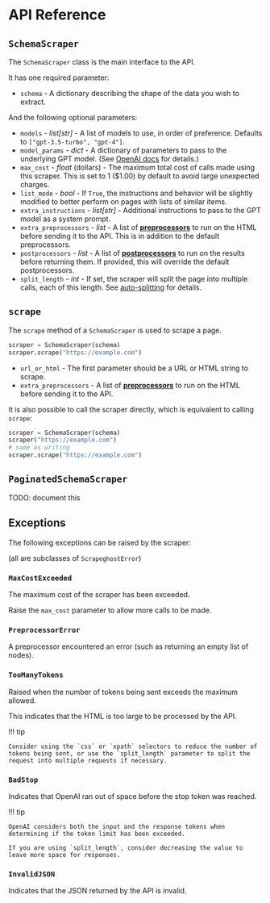 # API Reference

## `SchemaScraper`

The `SchemaScraper` class is the main interface to the API.

It has one required parameter:

* `schema` - A dictionary describing the shape of the data you wish to extract.

And the following optional parameters:

* `models` - *list\[str\]* - A list of models to use, in order of preference.  Defaults to `["gpt-3.5-turbo", "gpt-4"]`.  
* `model_params` - *dict* - A dictionary of parameters to pass to the underlying GPT model.  (See [OpenAI docs](https://platform.openai.com/docs/api-reference/create-completion) for details.)
* `max_cost` -  *float* (dollars) - The maximum total cost of calls made using this scraper. This is set to 1 ($1.00) by default to avoid large unexpected charges.
* `list_mode` - *bool* - If `True`, the instructions and behavior will be slightly modified to better perform on pages with lists of similar items.
* `extra_instructions` - *list\[str\]* - Additional instructions to pass to the GPT model as a system prompt.
* `extra_preprocessors` - *list* - A list of **[preprocessors](#preprocessors)** to run on the HTML before sending it to the API.  This is in addition to the default preprocessors.
* `postprocessors` - *list* - A list of **[postprocessors](#postprocessors)** to run on the results before returning them.  If provided, this will override the default postprocessors.
* `split_length` - *int* - If set, the scraper will split the page into multiple calls, each of this length. See [auto-splitting](#auto-splitting) for details.


## `scrape`

The `scrape` method of a `SchemaScraper` is used to scrape a page.

```python
scraper = SchemaScraper(schema)
scraper.scrape("https://example.com")
```

* `url_or_html` - The first parameter should be a URL or HTML string to scrape.
* `extra_preprocessors` - A list of **[preprocessors](#preprocessors)** to run on the HTML before sending it to the API.


It is also possible to call the scraper directly, which is equivalent to calling `scrape`:

```python
scraper = SchemaScraper(schema)
scraper("https://example.com")
# same as writing
scraper.scrape("https://example.com")
```


## `PaginatedSchemaScraper`

TODO: document this

## Exceptions

The following exceptions can be raised by the scraper:

(all are subclasses of `ScrapeghostError`)

### `MaxCostExceeded`

The maximum cost of the scraper has been exceeded.

Raise the `max_cost` parameter to allow more calls to be made.

### `PreprocessorError`

A preprocessor encountered an error (such as returning an empty list of nodes).

### `TooManyTokens`

Raised when the number of tokens being sent exceeds the maximum allowed.

This indicates that the HTML is too large to be processed by the API.

!!! tip

    Consider using the `css` or `xpath` selectors to reduce the number of tokens being sent, or use the `split_length` parameter to split the request into multiple requests if necessary.

### `BadStop`

Indicates that OpenAI ran out of space before the stop token was reached.

!!! tip

    OpenAI considers both the input and the response tokens when determining if the token limit has been exceeded.

    If you are using `split_length`, consider decreasing the value to leave more space for responses.

### `InvalidJSON`

Indicates that the JSON returned by the API is invalid.